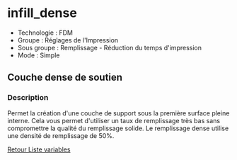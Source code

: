 # infill_dense

* Technologie : FDM
* Groupe : Réglages de l'Impression
* Sous groupe : Remplissage - Réduction du temps d'impression
* Mode : Simple

## Couche dense de soutien

### Description

Permet la création d'une couche de support sous la première surface pleine interne.
Cela vous permet d'utiliser un taux de remplissage très bas sans compromettre la qualité du remplissage solide.
Le remplissage dense utilise une densité de remplissage de 50%.

[Retour Liste variables](variable_list.md)